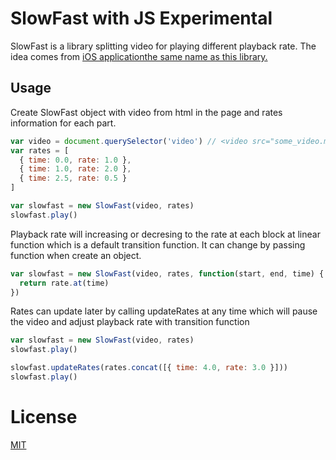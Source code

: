 # SlowFast with JS Experimental

SlowFast is a library splitting video for playing different playback rate. The idea comes from [iOS applicationthe same name as this library.](http://www.studioneat.com/products/slowfast)

## Usage

Create SlowFast object with video from html in the page and rates information for each part.

```js
var video = document.querySelector('video') // <video src="some_video.mp4">
var rates = [
  { time: 0.0, rate: 1.0 },
  { time: 1.0, rate: 2.0 },
  { time: 2.5, rate: 0.5 }
]

var slowfast = new SlowFast(video, rates)
slowfast.play()
```

Playback rate will increasing or decresing to the rate at each block at linear function which is a default transition function. It can change by passing
function when create an object.

```js
var slowfast = new SlowFast(video, rates, function(start, end, time) {
  return rate.at(time)
})
```

Rates can update later by calling updateRates at any time which will pause the video and adjust playback rate with transition function

```js
var slowfast = new SlowFast(video, rates)
slowfast.play()

slowfast.updateRates(rates.concat([{ time: 4.0, rate: 3.0 }]))
slowfast.play()
```

# License

[MIT](http://llun.mit-license.org/)
